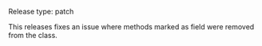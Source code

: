 Release type: patch

This releases fixes an issue where methods marked as field were
removed from the class.
